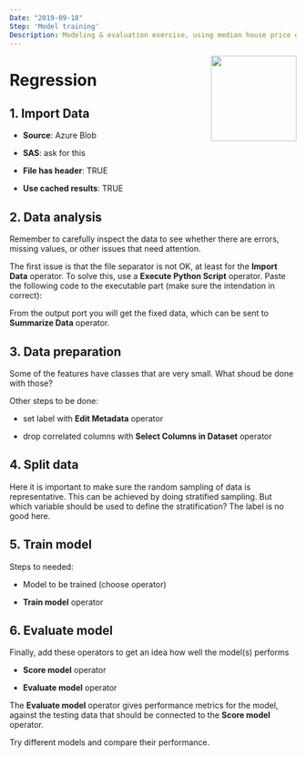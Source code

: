 ```yaml
---
Date: "2019-09-18"
Step: 'Model training'
Description: Modeling & evaluation exercise, using median house price data.
---
```


<img src="https://encrypted-tbn0.gstatic.com/images?q=tbn:ANd9GcRe28kRsvMfHCz-rQz5oZgtVJhks1S6_W5W0WRcudlJf3_WVS5J" width="150" style="float:right;"/>

# Regression

## 1. Import Data

- __Source__: Azure Blob

- __SAS__: ask for this

- __File has header__: TRUE

- __Use cached results__: TRUE

## 2. Data analysis

<p>Remember to carefully inspect the data to see 
whether there are errors, missing values, or other issues that 
need attention.</p>

<p>The first issue is that the file separator is not OK, at 
least for the <b>Import Data</b> operator. To solve this,
use a <b>Execute Python Script</b> operator. Paste the following
code to the executable part (make sure the intendation in correct):</p>



<p>From the output port you will get the fixed data, which
can be sent to <b>Summarize Data</b> operator.</p>

## 3. Data preparation
<p>Some of the features have classes that are very small.
What shoud be done with those?</p>

Other steps to be done: 

- set label with <b>Edit Metadata</b> operator 

- drop correlated columns with <b>Select Columns in Dataset</b> operator

## 4. Split data
<p>Here it is important to make sure the random sampling of 
data is representative. This can be achieved by doing stratified
sampling. But which variable should be used to define the 
stratification? The label is no good here.</p>

## 5. Train model
Steps to needed:

- Model to be trained (choose operator)

- <b>Train model</b> operator

## 6. Evaluate model
Finally, add these operators to get an idea how well the model(s) performs

- <b>Score model</b> operator

- <b>Evaluate model</b> operator

<p>The <b>Evaluate model</b> operator gives performance metrics 
for the model, against the testing data that should be connected 
to the <b>Score model</b> operator. </p>

Try different models and compare their performance.